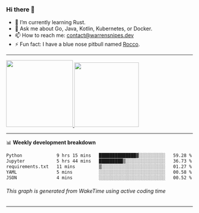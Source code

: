 ### Hi there 👋

- 🌱 I’m currently learning Rust.
- 💬 Ask me about Go, Java, Kotlin, Kubernetes, or Docker.
- 📫 How to reach me: contact@warrensnipes.dev
- ⚡ Fun fact: I have a blue nose pitbull named [Rocco](https://i.imgur.com/iLsSCKu.jpg).

-------


<a href="https://github.com/LockedThread/LockedThread">
  <img height="180em" src="https://github-readme-stats.vercel.app/api?username=LockedThread&theme=transparent&bg_color=00000000&show_icons=true&count_private=true" />
  <img height="174em" src="https://github-readme-stats.vercel.app/api/top-langs?username=LockedThread&theme=transparent&layout=compact&hide_progress=true&bg_color=00000000" />
  </a>

-------

📊 **Weekly development breakdown**
<!--START_SECTION:waka-->

```txt
Python             9 hrs 15 mins   ██████████████▓░░░░░░░░░░   59.28 %
Jupyter            5 hrs 44 mins   █████████▒░░░░░░░░░░░░░░░   36.73 %
requirements.txt   11 mins         ▒░░░░░░░░░░░░░░░░░░░░░░░░   01.27 %
YAML               5 mins          ░░░░░░░░░░░░░░░░░░░░░░░░░   00.58 %
JSON               4 mins          ░░░░░░░░░░░░░░░░░░░░░░░░░   00.52 %
```

<!--END_SECTION:waka-->
###### *This graph is generated from WakeTime using active coding time*
-------
